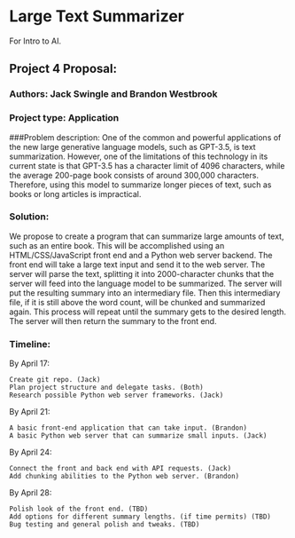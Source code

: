 # Large Text Summarizer
 For Intro to AI.

## Project 4 Proposal: 
### Authors: Jack Swingle and Brandon Westbrook
### Project type: Application
###Problem description: 
One of the common and powerful applications of the new large generative language models, such as GPT-3.5, is text summarization. However, one of the limitations of this technology in its current state is that GPT-3.5 has a character limit of 4096 characters, while the average 200-page book consists of around 300,000 characters. Therefore, using this model to summarize longer pieces of text, such as books or long articles is impractical.
### Solution:
We propose to create a program that can summarize large amounts of text, such as an entire book. This will be accomplished using an HTML/CSS/JavaScript front end and a Python web server backend. The front end will take a large text input and send it to the web server. The server will parse the text, splitting it into 2000-character chunks that the server will feed into the language model to be summarized. The server will put the resulting summary into an intermediary file. Then this intermediary file, if it is still above the word count, will be chunked and summarized again. This process will repeat until the summary gets to the desired length. The server will then return the summary to the front end.

### Timeline:
By April 17:

	Create git repo. (Jack)
	Plan project structure and delegate tasks. (Both)
	Research possible Python web server frameworks. (Jack)
By April 21:

	A basic front-end application that can take input. (Brandon)
	A basic Python web server that can summarize small inputs. (Jack)
By April 24:

	Connect the front and back end with API requests. (Jack)
	Add chunking abilities to the Python web server. (Brandon)
By April 28:

	Polish look of the front end. (TBD)
	Add options for different summary lengths. (if time permits) (TBD)
	Bug testing and general polish and tweaks. (TBD)


